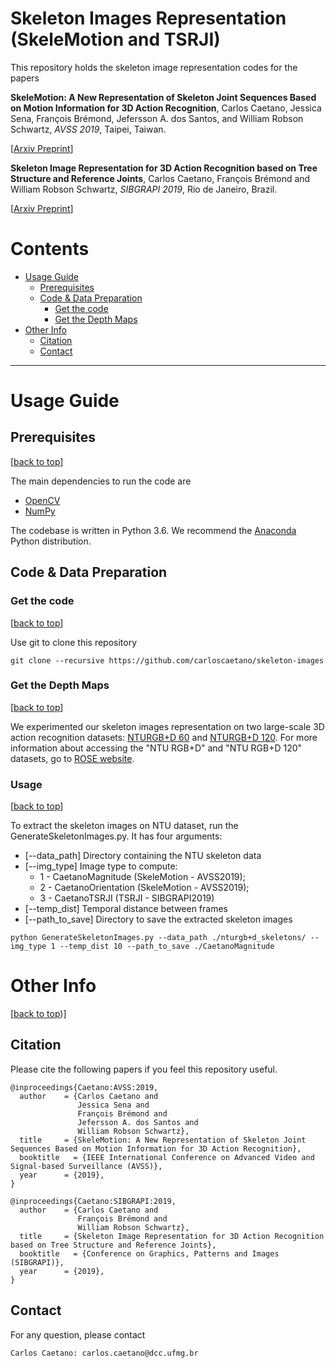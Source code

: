 # Skeleton Images Representation (SkeleMotion and TSRJI)

This repository holds the skeleton image representation codes for the papers
 
> 
**SkeleMotion: A New Representation of Skeleton Joint Sequences Based on Motion Information for 3D Action Recognition**,
Carlos Caetano, Jessica Sena, François Brémond, Jefersson A. dos Santos, and William Robson Schwartz,
*AVSS 2019*, Taipei, Taiwan.
>
[[Arxiv Preprint](https://arxiv.org/abs/1907.13025)]

> 
**Skeleton Image Representation for 3D Action Recognition based on Tree Structure and Reference Joints**,
Carlos Caetano, François Brémond and William Robson Schwartz,
*SIBGRAPI 2019*, Rio de Janeiro, Brazil.
>
[[Arxiv Preprint](https://arxiv.org/abs/1909.05704)]

# Contents
* [Usage Guide](#usage-guide)
  * [Prerequisites](#prerequisites)
  * [Code & Data Preparation](#code--data-preparation)
    * [Get the code](#get-the-code)
    * [Get the Depth Maps](#get-the-depth-maps)
* [Other Info](#other-info)
  * [Citation](#citation)
  * [Contact](#contact)

----
# Usage Guide

## Prerequisites
[[back to top](#skeleton-images-representation-SkeleMotion-and-SRJI)]

The main dependencies to run the code are

- [OpenCV][opencv]
- [NumPy][numpy]

The codebase is written in Python 3.6. We recommend the [Anaconda][anaconda] Python distribution.

## Code & Data Preparation

### Get the code
[[back to top](#skeleton-images-representation-SkeleMotion-and-SRJI)]

Use git to clone this repository
```
git clone --recursive https://github.com/carloscaetano/skeleton-images
```

### Get the Depth Maps
[[back to top](#skeleton-images-representation-SkeleMotion-and-SRJI)]

We experimented our skeleton images representation on two large-scale 3D action recognition datasets: [NTURGB+D 60][nturgb-d60] and [NTURGB+D 120][nturgb-d120]. For more information about accessing the "NTU RGB+D" and "NTU RGB+D 120" datasets, go to [ROSE website][rose].

### Usage
[[back to top](#skeleton-images-representation-SkeleMotion-and-SRJI)]

To extract the skeleton images on NTU dataset, run the GenerateSkeletonImages.py. It has four arguments:
- [--data_path] Directory containing the NTU skeleton data
- [--img_type] Image type to compute:
  - 1 - CaetanoMagnitude (SkeleMotion - AVSS2019);
  - 2 - CaetanoOrientation (SkeleMotion - AVSS2019);
  - 3 - CaetanoTSRJI (TSRJI - SIBGRAPI2019)
- [--temp_dist] Temporal distance between frames
- [--path_to_save] Directory to save the extracted skeleton images

```
python GenerateSkeletonImages.py --data_path ./nturgb+d_skeletons/ --img_type 1 --temp_dist 10 --path_to_save ./CaetanoMagnitude
```



# Other Info
[[back to top](#skeleton-images-representation-SkeleMotion-and-SRJI))]

## Citation
Please cite the following papers if you feel this repository useful.
```
@inproceedings{Caetano:AVSS:2019,
  author    = {Carlos Caetano and
               Jessica Sena and
               François Brémond and
               Jefersson A. dos Santos and
               William Robson Schwartz},
  title     = {SkeleMotion: A New Representation of Skeleton Joint Sequences Based on Motion Information for 3D Action Recognition},
  booktitle   = {IEEE International Conference on Advanced Video and Signal-based Surveillance (AVSS)},
  year      = {2019},
}

@inproceedings{Caetano:SIBGRAPI:2019,
  author    = {Carlos Caetano and
               François Brémond and
               William Robson Schwartz},
  title     = {Skeleton Image Representation for 3D Action Recognition based on Tree Structure and Reference Joints},
  booktitle   = {Conference on Graphics, Patterns and Images (SIBGRAPI)},
  year      = {2019},
}
```

## Contact
For any question, please contact
```
Carlos Caetano: carlos.caetano@dcc.ufmg.br
```

[nturgb-d60]:https://github.com/shahroudy/NTURGB-D
[nturgb-d120]:https://github.com/shahroudy/NTURGB-D
[rose]:http://rose1.ntu.edu.sg/Datasets/actionRecognition.asp
[anaconda]:https://www.continuum.io/downloads
[opencv]:https://opencv.org/
[numpy]:https://numpy.org/
